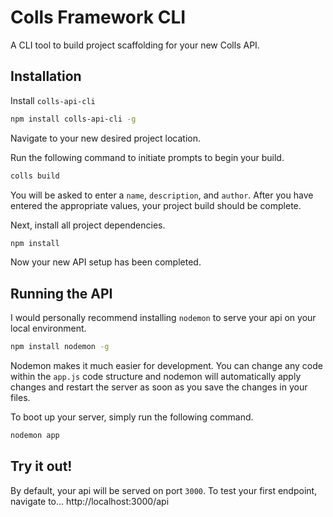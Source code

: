 # Colls Framework CLI
A CLI tool to build project scaffolding for your new Colls API.

## Installation
Install `colls-api-cli`

```sh
npm install colls-api-cli -g
```

Navigate to your new desired project location.

Run the following command to initiate prompts to begin your build.

```sh
colls build
```

You will be asked to enter a `name`, `description`, and `author`. After you have entered the appropriate values, your project build should be complete.

Next, install all project dependencies.

```sh
npm install
```

Now your new API setup has been completed.

## Running the API

I would personally recommend installing `nodemon` to serve your api on your local environment.

```sh
npm install nodemon -g
```

Nodemon makes it much easier for development. You can change any code within the `app.js` code structure and nodemon will automatically apply changes and restart the server as soon as you save the changes in your files.

To boot up your server, simply run the following command.

```sh
nodemon app
```

## Try it out!

By default, your api will be served on port `3000`. To test your first endpoint, navigate to...
http://localhost:3000/api
